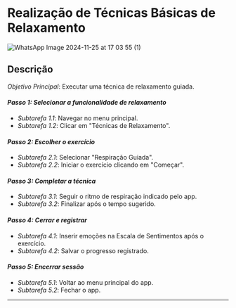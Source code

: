 # Realização de Técnicas Básicas de Relaxamento

![WhatsApp Image 2024-11-25 at 17 03 55 (1)](https://github.com/user-attachments/assets/1fa13788-99d1-4a79-9730-4c6fa1bd32a7)


## Descrição
*Objetivo Principal*: Executar uma técnica de relaxamento guiada.  

#### *Passo 1: Selecionar a funcionalidade de relaxamento*  
- *Subtarefa 1.1*: Navegar no menu principal.  
- *Subtarefa 1.2*: Clicar em "Técnicas de Relaxamento".  

#### *Passo 2: Escolher o exercício*  
- *Subtarefa 2.1*: Selecionar "Respiração Guiada".  
- *Subtarefa 2.2*: Iniciar o exercício clicando em "Começar".  

#### *Passo 3: Completar a técnica*  
- *Subtarefa 3.1*: Seguir o ritmo de respiração indicado pelo app.  
- *Subtarefa 3.2*: Finalizar após o tempo sugerido.  

#### *Passo 4: Cerrar e registrar*  
- *Subtarefa 4.1*: Inserir emoções na Escala de Sentimentos após o exercício.  
- *Subtarefa 4.2*: Salvar o progresso registrado.  

#### *Passo 5: Encerrar sessão*  
- *Subtarefa 5.1*: Voltar ao menu principal do app.  
- *Subtarefa 5.2*: Fechar o app.

---

